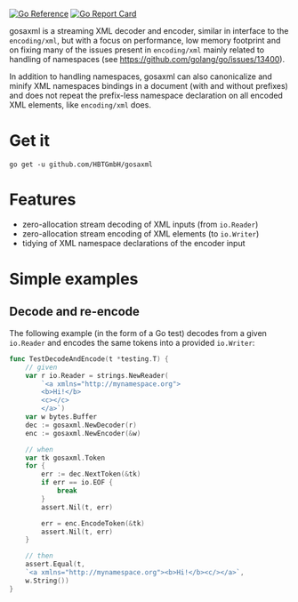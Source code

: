 [![Go Reference](https://pkg.go.dev/badge/github.com/HBTGmbH/gosaxml.svg)](https://pkg.go.dev/github.com/HBTGmbH/gosaxml) [![Go Report Card](https://goreportcard.com/badge/github.com/HBTGmbH/gosaxml)](https://goreportcard.com/report/github.com/HBTGmbH/gosaxml)

gosaxml is a streaming XML decoder and encoder, similar in interface to the `encoding/xml`, but with a focus on performance, low memory footprint and on
fixing many of the issues present in `encoding/xml` mainly related to handling of namespaces (see https://github.com/golang/go/issues/13400).

In addition to handling namespaces, gosaxml can also canonicalize and minify XML namespaces bindings in a document (with and without prefixes)
and does not repeat the prefix-less namespace declaration
on all encoded XML elements, like `encoding/xml` does.

# Get it

```shell
go get -u github.com/HBTGmbH/gosaxml
```

# Features 

* zero-allocation stream decoding of XML inputs (from `io.Reader`)
* zero-allocation stream encoding of XML elements (to `io.Writer`)
* tidying of XML namespace declarations of the encoder input

# Simple examples

## Decode and re-encode
The following example (in the form of a Go test) decodes from a given `io.Reader` and encodes the same tokens
into a provided `io.Writer`:
```go
func TestDecodeAndEncode(t *testing.T) {
	// given
	var r io.Reader = strings.NewReader(
		`<a xmlns="http://mynamespace.org">
		<b>Hi!</b>
		<c></c>
		</a>`)
	var w bytes.Buffer
	dec := gosaxml.NewDecoder(r)
	enc := gosaxml.NewEncoder(&w)

	// when
	var tk gosaxml.Token
	for {
		err := dec.NextToken(&tk)
		if err == io.EOF {
			break
		}
		assert.Nil(t, err)

		err = enc.EncodeToken(&tk)
		assert.Nil(t, err)
	}

	// then
	assert.Equal(t,
	`<a xmlns="http://mynamespace.org"><b>Hi!</b><c/></a>`,
	w.String())
}
```